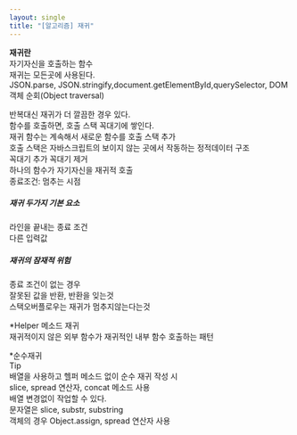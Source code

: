 ```yaml
---
layout: single
title: "[알고리즘] 재귀"
--- 
```

**재귀란**   
자기자신을 호출하는 함수   
재귀는 모든곳에 사용된다.   
JSON.parse, JSON.stringify,document.getElementById,querySelector, DOM   
객체 순회(Object traversal)   
   
반복대신 재귀가 더 깔끔한 경우 있다.    
함수를 호출하면, 호출 스택 꼭대기에 쌓인다.   
재귀 함수는 계속해서 새로운 함수를 호출 스택 추가   
호출 스택은 자바스크립트의 보이지 않는 곳에서 작동하는 정적데이터 구조   
꼭대기 추가 꼭대기 제거   
하나의 함수가 자기자신을 재귀적 호출   
종료조건: 멈추는 시점   
   
##### 재귀 두가지 기본 요소
라인을 끝내는 종료 조건   
다른 입력값   
   
##### 재귀의 잠재적 위험   
종료 조건이 없는 경우   
잘못된 값을 반환, 반환을 잊는것   
스택오버플로우는 재귀가 멈추지않는다는것    
   
*Helper 메소드 재귀   
재귀적이지 않은 외부 함수가 재귀적인 내부 함수 호출하는 패턴   
   
*순수재귀    
Tip   
배열을 사용하고 헬퍼 메소드 없이 순수 재귀 작성 시    
slice, spread 연산자, concat 메소드 사용     
배열 변경없이 작업할 수 있다.   
문자열은 slice, substr, substring   
객체의 경우 Object.assign, spread 연산자 사용   